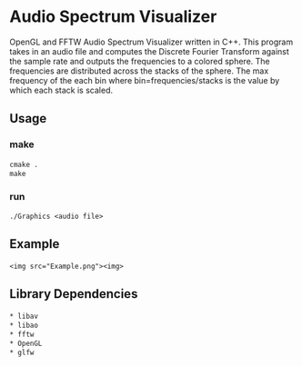 # Audio Spectrum Visualizer
OpenGL and FFTW Audio Spectrum Visualizer
written in C++. This program takes in an audio file and computes the Discrete Fourier Transform against the sample rate and outputs the frequencies to a colored sphere. The frequencies are distributed across the stacks of the sphere. The max frequency of the each bin where bin=frequencies/stacks is the value by which each stack is scaled.

## Usage

### make 
	cmake .
	make

### run 
	./Graphics <audio file>

## Example 
	<img src="Example.png"><img>

## Library Dependencies
	* libav
	* libao
	* fftw
	* OpenGL
	* glfw
